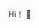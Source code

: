 Hi！ 👋

<!--
**Chenyang-1024/Chenyang-1024** is a ✨ _special_ ✨ repository because its `README.md` (this file) appears on your GitHub profile.

- 🔭 我是陈洋，就读于福州大学计算机专业，预计于2021年毕业。
- 🌱 目前我会C和C++，编程还是比较常用C++，其他编程语言还在学习中。
- 👯 我对前端开发比较感兴趣，目前正在学习前端的初级知识。
- 📫 爱慕翻盖，若您有疑问或者想进一步与我联系，可以通过邮件，我的邮箱是2395250395@qq.com，欢迎给我发邮件，我会一一查看的。

